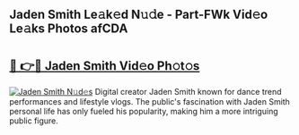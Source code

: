 ## Jaden Smith Le𝚊k𝚎d N𝚞𝚍e - Part-FWk Vid𝚎o Le𝚊ks Photos afCDA

# <h2><a href="http://fbc25y.evod.top/?m=Jaden+Smith">🔗 👉🔴 Jaden Smith Vid𝚎o Ph𝚘t𝚘s</a></h2>

[![Jaden Smith N𝚞d𝚎s](https://i.imgur.com/8V9OHl7.gif)](http://fbc25y.evod.top/?m=Jaden+Smith)
Digital creator Jaden Smith known for dance trend performances and lifestyle vlogs. The public's fascination with Jaden Smith personal life has only fueled his popularity, making him a more intriguing public figure. 
